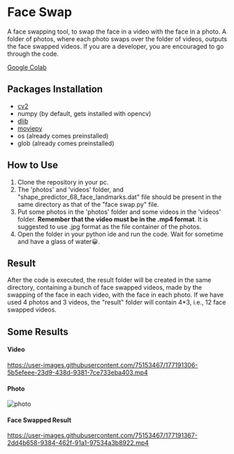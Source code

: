 # Face Swap
A face swapping tool, to swap the face in a video with the face in a photo. A folder of photos, where each photo swaps over the folder of videos, outputs the face swapped videos.
If you are a developer, you are encouraged to go through the code.

[Google Colab](https://colab.research.google.com/drive/1YA_bHKExdEzaCjAAPVyeVfM09pX5PntP?usp=sharing)

## Packages Installation
- [cv2](https://pypi.org/project/opencv-python/)
- numpy (by default, gets installed with opencv)
- [dlib](https://medium.com/analytics-vidhya/how-to-install-dlib-library-for-python-in-windows-10-57348ba1117f)
- [moviepy](https://pypi.org/project/moviepy/)
- os (already comes preinstalled)
- glob (already comes preinstalled)

## How to Use
1. Clone the repository in your pc.
2. The 'photos' and 'videos' folder, and "shape_predictor_68_face_landmarks.dat" file should be present in the same directory as that of the "face swap.py" file.
3. Put some photos in the 'photos' folder and some videos in the 'videos' folder. **Remember that the video must be in the .mp4 format**. It is suggested to use .jpg format as the file container of the photos.
4. Open the folder in your python ide and run the code. Wait for sometime and have a glass of water😀.

## Result
After the code is executed, the result folder will be created in the same directory, containing a bunch of face swapped videos, made by the swapping of the face in each video, with the face in each photo. If we have used 4 photos and 3 videos, the "result" folder will contain 4*3, i.e., 12 face swapped videos.

## Some Results
#### Video
https://user-images.githubusercontent.com/75153467/177191306-5b5efeee-23d9-438d-9381-7ce733eba403.mp4
#### Photo
![photo](https://user-images.githubusercontent.com/75153467/177191331-291eb75d-9a6b-41f9-9dd8-4734d0751c7e.jpeg)
#### Face Swapped Result
https://user-images.githubusercontent.com/75153467/177191367-2dd4b658-9384-462f-91a1-97534a3b8922.mp4


